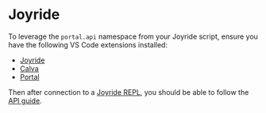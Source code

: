 # Joyride

To leverage the `portal.api` namespace from your Joyride script, ensure you have
the following VS Code extensions installed:

- [Joyride](https://marketplace.visualstudio.com/items?itemName=betterthantomorrow.joyride)
- [Calva](https://marketplace.visualstudio.com/items?itemName=betterthantomorrow.calva)
- [Portal](https://marketplace.visualstudio.com/items?itemName=djblue.portal)

Then after connection to a [Joyride REPL](https://calva.io/joyride/#how-to-connect),
you should be able to follow the [API guide](../../README.md#api).